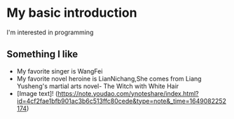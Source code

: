 # My basic introduction
I'm interested in programming
## Something I like
- My favorite singer is WangFei
- My favorite novel heroine is LianNichang,She comes from Liang Yusheng's martial arts novel- The Witch with White Hair
- [Image text]! (https://note.youdao.com/ynoteshare/index.html?id=4cf2fae1bfb901ac3b6c513ffc80cede&type=note&_time=1649082252174)
